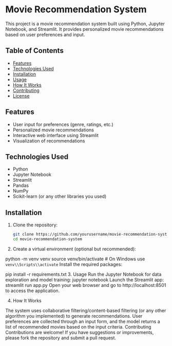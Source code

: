 # Movie Recommendation System

This project is a movie recommendation system built using Python, Jupyter Notebook, and Streamlit. It provides personalized movie recommendations based on user preferences and input.

## Table of Contents
- [Features](#features)
- [Technologies Used](#technologies-used)
- [Installation](#installation)
- [Usage](#usage)
- [How It Works](#how-it-works)
- [Contributing](#contributing)
- [License](#license)

## Features
- User input for preferences (genre, ratings, etc.)
- Personalized movie recommendations
- Interactive web interface using Streamlit
- Visualization of recommendations

## Technologies Used
- Python
- Jupyter Notebook
- Streamlit
- Pandas
- NumPy
- Scikit-learn (or any other libraries you used)

## Installation

1. Clone the repository:
   ```bash
   git clone https://github.com/yourusername/movie-recommendation-system.git
   cd movie-recommendation-system

2. Create a virtual environment (optional but recommended):

python -m venv venv
source venv/bin/activate  # On Windows use `venv\\Scripts\\activate`
Install the required packages:

pip install -r requirements.txt
3. Usage
Run the Jupyter Notebook for data exploration and model training:
jupyter notebook
Launch the Streamlit app:
streamlit run app.py
Open your web browser and go to http://localhost:8501 to access the application.

4. How It Works
   
The system uses collaborative filtering/content-based filtering (or any other algorithm you implemented) to generate recommendations.
User preferences are collected through an input form, and the model returns a list of recommended movies based on the input criteria.
Contributing
Contributions are welcome! If you have suggestions or improvements, please fork the repository and submit a pull request.






